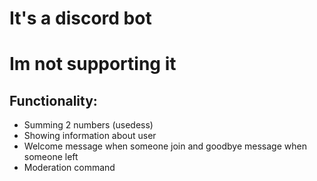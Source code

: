 # It's a discord bot
# Im not supporting it 

## Functionality: 
- Summing 2 numbers (usedess)
- Showing information about user
- Welcome message when someone join and goodbye message when someone left
- Moderation command 
